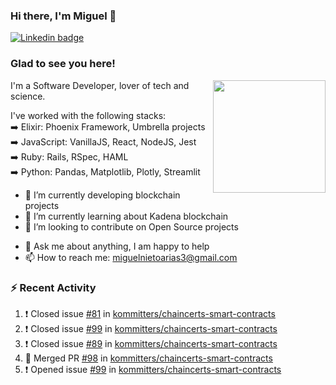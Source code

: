 ### Hi there, I'm Miguel 👋

<a href="https://linkedin.com/in/miguelnietoa/" target="_blank" rel="noopener noreferrer">
  <img src="https://img.shields.io/badge/-LinkedIn-0e76a8?style=flat-square&logo=Linkedin&logoColor=white" alt="Linkedin badge">
</a>
<!-- [![Website Badge](https://img.shields.io/badge/Website-3b5998?style=flat-square&logo=google-chrome&logoColor=white)](#notavailablenow#) 

<img src="https://i.imgur.com/tbrLrt5.gif" width=400 alt="Coding GIF" align="right"/>
-->


### Glad to see you here!
<a href="https://github.com/miguelnietoa"><img src="https://github-readme-stats-git-masterrstaa-rickstaa.vercel.app/api?username=miguelnietoa&show_icons=true&hide_border=true&count_private=true&include_all_commits=true&theme=tokyonight" height="180em" align="right"/></a>
I'm a Software Developer, lover of tech and science. 

I've worked with the following stacks:\
➡️ Elixir: Phoenix Framework, Umbrella projects\
➡️ JavaScript: VanillaJS, React, NodeJS, Jest\
➡️ Ruby: Rails, RSpec, HAML\
➡️ Python: Pandas, Matplotlib, Plotly, Streamlit

- 🔭 I’m currently developing blockchain projects
- 🌱 I’m currently learning about Kadena blockchain
- 👯 I’m looking to contribute on Open Source projects
<!-- 
- 😄 I just finished a Machine Learning course! 
- 🤔 I’m looking for help with ...
-->
- 💬 Ask me about anything, I am happy to help
- 📫 How to reach me: miguelnietoarias3@gmail.com


### ⚡ Recent Activity

<!--START_SECTION:activity-->
1. ❗️ Closed issue [#81](https://github.com/kommitters/chaincerts-smart-contracts/issues/81) in [kommitters/chaincerts-smart-contracts](https://github.com/kommitters/chaincerts-smart-contracts)
2. ❗️ Closed issue [#99](https://github.com/kommitters/chaincerts-smart-contracts/issues/99) in [kommitters/chaincerts-smart-contracts](https://github.com/kommitters/chaincerts-smart-contracts)
3. ❗️ Closed issue [#89](https://github.com/kommitters/chaincerts-smart-contracts/issues/89) in [kommitters/chaincerts-smart-contracts](https://github.com/kommitters/chaincerts-smart-contracts)
4. 🎉 Merged PR [#98](https://github.com/kommitters/chaincerts-smart-contracts/pull/98) in [kommitters/chaincerts-smart-contracts](https://github.com/kommitters/chaincerts-smart-contracts)
5. ❗️ Opened issue [#99](https://github.com/kommitters/chaincerts-smart-contracts/issues/99) in [kommitters/chaincerts-smart-contracts](https://github.com/kommitters/chaincerts-smart-contracts)
<!--END_SECTION:activity-->
